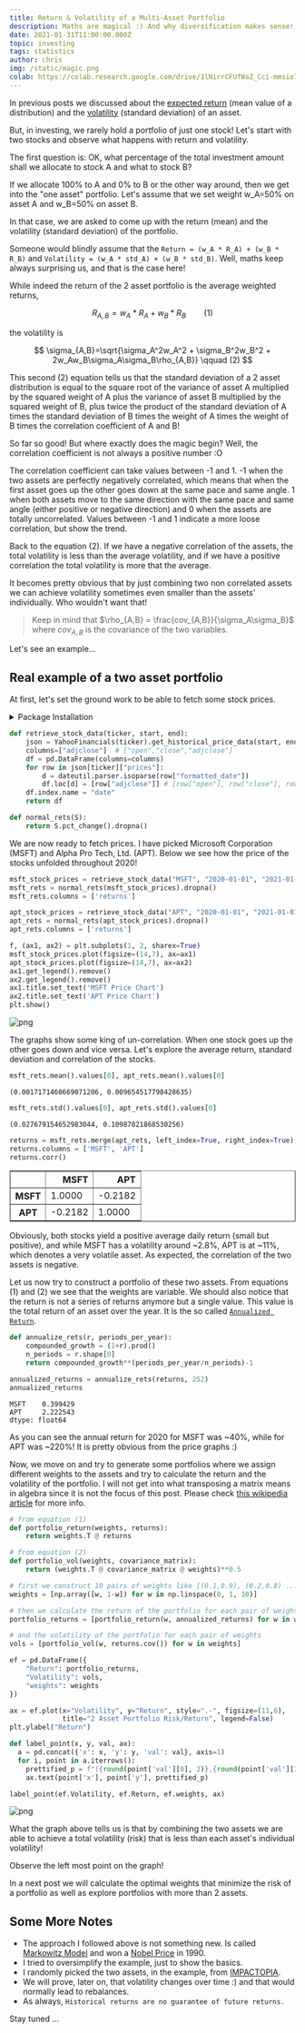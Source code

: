 ```yaml
---
title: Return & Volatility of a Multi-Asset Portfolio
description: Maths are magical :) And why diversification makes sense!
date: 2021-01-31T11:00:00.000Z
topic: investing
tags: statistics
author: chris
img: /static/magic.png
colab: https://colab.research.google.com/drive/1lNirrCFUfWaZ_Cci-mmsio79wX_KwR5b?usp=sharing
---
```


In previous posts we discussed about the [expected return](/post/measures-of-location) (mean value of a distribution) and the [volatility](/post/measures-of-variability) (standard deviation) of an asset.

But, in investing, we rarely hold a portfolio of just one stock! Let's start with two stocks and observe what happens with return and volatility.

The first question is: OK, what percentage of the total investment amount shall we allocate to stock A and what to stock B?

If we allocate 100% to A and 0% to B or the other way around, then we get into the "one asset" portfolio. Let's assume that we set weight w_A=50% on asset A and w_B=50% on asset B.

In that case, we are asked to come up with the return (mean) and the volatility (standard deviation) of the portfolio.

Someone would blindly assume that the `Return = (w_A * R_A) + (w_B * R_B)` and `Volatility = (w_A * std_A) + (w_B * std_B)`. Well, maths keep always surprising us, and that is the case here!

While indeed the return of the 2 asset portfolio is the average weighted returns,

$$
R_{A,B} = w_A*R_A + w_B*R_B  \qquad (1)
$$

the volatility is

$$
\sigma_{A,B}=\sqrt{\sigma_A^2w_A^2 + \sigma_B^2w_B^2 + 2w_Aw_B\sigma_A\sigma_B\rho_{A,B}}  \qquad (2)
$$

This second (2) equation tells us that the standard deviation of a 2 asset distribution is equal to the square root of the variance of asset A multiplied by the squared weight of A plus the variance of asset B multiplied by the squared weight of B, plus twice the product of the standard deviation of A times the standard deviation of B times the weight of A times the weight of B times the correlation coefficient of A and B!

So far so good! But where exactly does the magic begin? Well, the correlation coefficient is not always a positive number :O

The correlation coefficient can take values between -1 and 1. -1 when the two assets are perfectly negatively correlated, which means that when the first asset goes up the other goes down at the same pace and same angle. 1 when both assets move to the same direction with the same pace and same angle (either positive or negative direction) and 0 when the assets are totally uncorrelated. Values between -1 and 1 indicate a more loose correlation, but show the trend.

Back to the equation (2). If we have a negative correlation of the assets, the total volatility is less than the average volatility, and if we have a positive correlation the total volatility is more that the average.

It becomes pretty obvious that by just combining two non correlated assets we can achieve volatility sometimes even smaller than the assets' individually. Who wouldn't want that!

> Keep in mind that $\rho_{A,B} = \frac{cov_{A,B}}{\sigma_A\sigma_B}$ where $cov_{A,B}$ is the covariance of the two variables.

Let's see an example...

## Real example of a two asset portfolio

At first, let's set the ground work to be able to fetch some stock prices.

<details><summary>Package Installation</summary>
<p>

```python
%pip install yahoofinancials
from yahoofinancials import YahooFinancials
import pandas as pd
import matplotlib
import matplotlib.pyplot as plt
import seaborn as sns
import dateutil.parser
import numpy as np
```

</p>
</details>


```python
def retrieve_stock_data(ticker, start, end):
    json = YahooFinancials(ticker).get_historical_price_data(start, end, "daily")
    columns=["adjclose"]  # ["open","close","adjclose"]
    df = pd.DataFrame(columns=columns)
    for row in json[ticker]["prices"]:
        d = dateutil.parser.isoparse(row["formatted_date"])
        df.loc[d] = [row["adjclose"]] # [row["open"], row["close"], row["adjclose"]]
    df.index.name = "date"
    return df

def normal_rets(S):
    return S.pct_change().dropna()
```

We are now ready to fetch prices. I have picked Microsoft Corporation (MSFT) and Alpha Pro Tech, Ltd. (APT). Below we see how the price of the stocks unfolded throughout 2020! 

```python
msft_stock_prices = retrieve_stock_data("MSFT", "2020-01-01", "2021-01-01")
msft_rets = normal_rets(msft_stock_prices).dropna()
msft_rets.columns = ['returns']

apt_stock_prices = retrieve_stock_data("APT", "2020-01-01", "2021-01-01")
apt_rets = normal_rets(apt_stock_prices).dropna()
apt_rets.columns = ['returns']

f, (ax1, ax2) = plt.subplots(1, 2, sharex=True)
msft_stock_prices.plot(figsize=(14,7), ax=ax1)
apt_stock_prices.plot(figsize=(14,7), ax=ax2)
ax1.get_legend().remove()
ax2.get_legend().remove()
ax1.title.set_text('MSFT Price Chart')
ax2.title.set_text('APT Price Chart')
plt.show()
```

![png](portfolio-expected-return-and-risk/portfolio-expected-return-and-risk_4_0.png)

The graphs show some king of un-correlation. When one stock goes up the other goes down and vice versa. Let's explore the average return, standard deviation and correlation of the stocks.

```python
msft_rets.mean().values[0], apt_rets.mean().values[0]
```
    (0.0017171460669071206, 0.009654517798428635)


```python
msft_rets.std().values[0], apt_rets.std().values[0]
```
    (0.027679154652983044, 0.10987021868530256)

```python
returns = msft_rets.merge(apt_rets, left_index=True, right_index=True)
returns.columns = ['MSFT', 'APT']
returns.corr()
```

<div>
<table border="1">
  <thead>
    <tr style="text-align: right;">
      <th></th>
      <th>MSFT</th>
      <th>APT</th>
    </tr>
  </thead>
  <tbody>
    <tr>
      <th>MSFT</th>
      <td>1.0000</td>
      <td>-0.2182</td>
    </tr>
    <tr>
      <th>APT</th>
      <td>-0.2182</td>
      <td>1.0000</td>
    </tr>
  </tbody>
</table>
</div>


Obviously, both stocks yield a positive average daily return (small but positive), and while MSFT has a volatility around ~2.8%, APT is at ~11%, which denotes a very volatile asset. As expected, the correlation of the two assets is negative.

Let us now try to construct a portfolio of these two assets. From equations (1) and (2) we see that the weights are variable. We should also notice that the return is not a series of returns anymore but a single value. This value is the total return of an asset over the year. It is the so called [`Annualized Return`](/post/geometric-progression-and-compounding-of-returns).


```python
def annualize_rets(r, periods_per_year):
    compounded_growth = (1+r).prod()
    n_periods = r.shape[0]
    return compounded_growth**(periods_per_year/n_periods)-1

annualized_returns = annualize_rets(returns, 252)
annualized_returns
```
    MSFT    0.399429
    APT     2.222543
    dtype: float64


As you can see the annual return for 2020 for MSFT was ~40%, while for APT was ~220%! It is pretty obvious from the price graphs :)

Now, we move on and try to generate some portfolios where we assign different weights to the assets and try to calculate the return and the volatility of the portfolio. I will not get into what transposing a matrix means in algebra since it is not the focus of this post. Please check [this wikipedia article](https://en.wikipedia.org/wiki/Transpose) for more info.


```python
# from equation (1)
def portfolio_return(weights, returns):
    return weights.T @ returns

# from equation (2)
def portfolio_vol(weights, covariance_matrix):
    return (weights.T @ covariance_matrix @ weights)**0.5

# first we construct 10 pairs of weights like [(0.1,0.9), (0.2,0.8) ...]
weights = [np.array([w, 1-w]) for w in np.linspace(0, 1, 10)]

# then we calculate the return of the portfolio for each pair of weights
portfolio_returns = [portfolio_return(w, annualized_returns) for w in weights]

# and the volatility of the portfolio for each pair of weights
vols = [portfolio_vol(w, returns.cov()) for w in weights]

ef = pd.DataFrame({
    "Return": portfolio_returns, 
    "Volatility": vols,
    "weights": weights
})

ax = ef.plot(x="Volatility", y="Return", style=".-", figsize=(11,6),
             title="2 Asset Portfolio Risk/Return", legend=False)
plt.ylabel("Return")

def label_point(x, y, val, ax):
  a = pd.concat({'x': x, 'y': y, 'val': val}, axis=1)
  for i, point in a.iterrows():
    prettified_p = f"({round(point['val'][0], 2)},{round(point['val'][1], 2)})"
    ax.text(point['x'], point['y'], prettified_p)

label_point(ef.Volatility, ef.Return, ef.weights, ax)
```
  
![png](portfolio-expected-return-and-risk/portfolio-expected-return-and-risk_12_0.png)

What the graph above tells us is that by combining the two assets we are able to achieve a total volatility (risk) that is less than each asset's individual volatility!

Observe the left most point on the graph!

In a next post we will calculate the optimal weights that minimize the risk of a portfolio as well as explore portfolios with more than 2 assets.

## Some More Notes

* The approach I followed above is not something new. Is called [Markowitz Model](https://en.wikipedia.org/wiki/Markowitz_model) and won a [Nobel Price](https://www.nobelprize.org/prizes/economic-sciences/1990/press-release/) in 1990.
* I tried to oversimplify the example, just to show the basics.
* I randomly picked the two assets, in the example, from [IMPACTOPIA](http://www.market-topology.com/correlation/MSFT?etf=0).
* We will prove, later on, that volatility changes over time :) and that would normally lead to rebalances.
* As always, `Historical returns are no guarantee of future returns.`

Stay tuned ...
